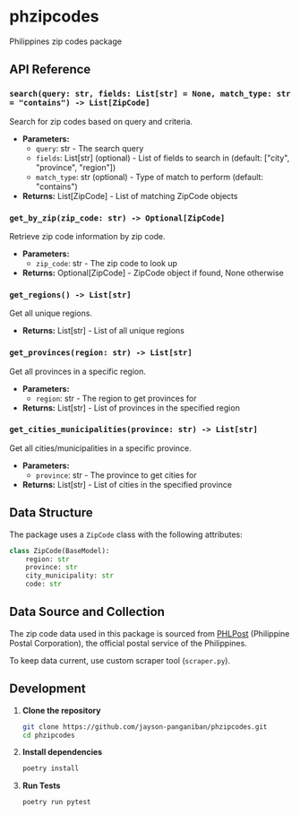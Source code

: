 # phzipcodes

Philippines zip codes package

## API Reference

### `search(query: str, fields: List[str] = None, match_type: str = "contains") -> List[ZipCode]`

Search for zip codes based on query and criteria.

- **Parameters:**
  - `query`: str - The search query
  - `fields`: List[str] (optional) - List of fields to search in (default: ["city", "province", "region"])
  - `match_type`: str (optional) - Type of match to perform (default: "contains")
- **Returns:** List[ZipCode] - List of matching ZipCode objects

### `get_by_zip(zip_code: str) -> Optional[ZipCode]`

Retrieve zip code information by zip code.

- **Parameters:**
  - `zip_code`: str - The zip code to look up
- **Returns:** Optional[ZipCode] - ZipCode object if found, None otherwise

### `get_regions() -> List[str]`

Get all unique regions.

- **Returns:** List[str] - List of all unique regions

### `get_provinces(region: str) -> List[str]`

Get all provinces in a specific region.

- **Parameters:**
  - `region`: str - The region to get provinces for
- **Returns:** List[str] - List of provinces in the specified region

### `get_cities_municipalities(province: str) -> List[str]`

Get all cities/municipalities in a specific province.

- **Parameters:**
  - `province`: str - The province to get cities for
- **Returns:** List[str] - List of cities in the specified province

## Data Structure

The package uses a `ZipCode` class with the following attributes:

```python
class ZipCode(BaseModel):
    region: str
    province: str
    city_municipality: str
    code: str
```

## Data Source and Collection

The zip code data used in this package is sourced from [PHLPost](https://phlpost.gov.ph/) (Philippine Postal Corporation), the official postal service of the Philippines.

To keep data current, use custom scraper tool (`scraper.py`).

## Development

1. **Clone the repository**
   ```bash
   git clone https://github.com/jayson-panganiban/phzipcodes.git
   cd phzipcodes
   ```
2. **Install dependencies**

   ```bash
   poetry install
   ```

3. **Run Tests**
   ```bash
   poetry run pytest
   ```
